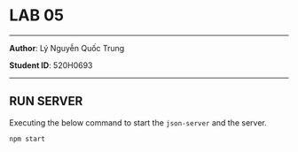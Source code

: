 # LAB 05

---

**Author**: Lý Nguyễn Quốc Trung

**Student ID**: 520H0693

---

## RUN SERVER

Executing the below command to start the `json-server` and the server.

```bash
npm start
```
